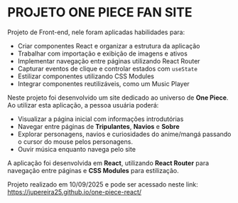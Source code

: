 # PROJETO ONE PIECE FAN SITE

Projeto de Front-end, nele foram aplicadas habilidades para:

- Criar componentes React e organizar a estrutura da aplicação
- Trabalhar com importação e exibição de imagens e ativos
- Implementar navegação entre páginas utilizando React Router
- Capturar eventos de clique e controlar estados com `useState`
- Estilizar componentes utilizando CSS Modules
- Integrar componentes reutilizáveis, como um Music Player

Neste projeto foi desenvolvido um site dedicado ao universo de **One Piece**. Ao utilizar esta aplicação, a pessoa usuária poderá:

- Visualizar a página inicial com informações introdutórias
- Navegar entre páginas de **Tripulantes**, **Navios** e **Sobre**
- Explorar personagens, navios e curiosidades do anime/mangá passando o cursor do mouse pelos personagens.
- Ouvir música enquanto navega pelo site 

A aplicação foi desenvolvida em **React**, utilizando **React Router** para navegação entre páginas e **CSS Modules** para estilização.

Projeto realizado em 10/09/2025 e pode ser acessado neste link: https://jupereira25.github.io/one-piece-react/

